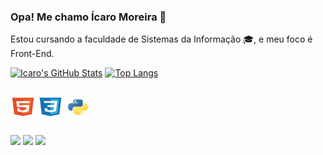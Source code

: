 ### Opa! Me chamo Ícaro Moreira 👋

Estou cursando a faculdade de Sistemas da Informação 🎓, e meu foco é Front-End.

[![Icaro's GitHub Stats](https://github-readme-stats.vercel.app/api?username=IcaroMoreir4&theme=github_dark&show_icons=true)](https://github.com/IcaroMoreir4/github-readme-stats)
[![Top Langs](https://github-readme-stats.vercel.app/api/top-langs/?username=IcaroMoreir4&layout=compact&theme=github_dark)](https://github.com/IcaroMoreir4/github-readme-stats)

<div style="display: inline_block"><br>
  <img align="center" alt="Icaro-HTML" height="30" width="40" src="https://raw.githubusercontent.com/devicons/devicon/master/icons/html5/html5-original.svg">
  <img align="center" alt="Icaro-CSS" height="30" width="40" src="https://raw.githubusercontent.com/devicons/devicon/master/icons/css3/css3-original.svg">
  <img align="center" alt="Icaro-Python" height="30" width="40" src="https://raw.githubusercontent.com/devicons/devicon/master/icons/python/python-original.svg">
</div>
  
  ##
 
<div> 
  <a href="https://www.linkedin.com/in/icaro-moreira91" target="_blank"><img src="https://img.shields.io/badge/-LinkedIn-%230077B5?style=for-the-badge&logo=linkedin&logoColor=white" target="_blank"></a> 
  <a href="https://instagram.com/icaro_moreira_" target="_blank"><img src="https://img.shields.io/badge/-Instagram-%23E4405F?style=for-the-badge&logo=instagram&logoColor=white" target="_blank"></a>
  <a href = "mailto:icaromoreira90@gmail.com"><img src="https://img.shields.io/badge/-Gmail-%23333?style=for-the-badge&logo=gmail&logoColor=white" target="_blank"></a>
</div> 
